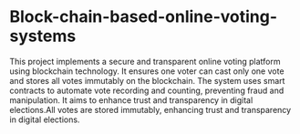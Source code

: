 # Block-chain-based-online-voting-systems
This project implements a secure and transparent online voting platform using blockchain technology. It ensures one voter can cast only one vote and stores all votes immutably on the blockchain. The system uses smart contracts to automate vote recording and counting, preventing fraud and manipulation. It aims to enhance trust and transparency in digital elections.All votes are stored immutably, enhancing trust and transparency in digital elections.
